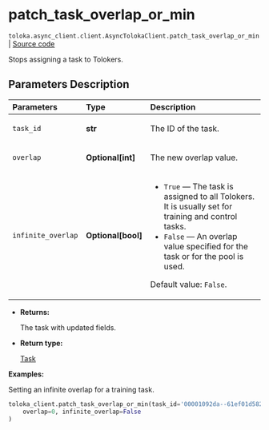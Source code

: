 # patch_task_overlap_or_min
`toloka.async_client.client.AsyncTolokaClient.patch_task_overlap_or_min` | [Source code](https://github.com/Toloka/toloka-kit/blob/v1.2.2/src/client/__init__.py#L0)

Stops assigning a task to Tolokers.

## Parameters Description

| Parameters | Type | Description |
| :----------| :----| :-----------|
`task_id`|**str**|<p>The ID of the task.</p>
`overlap`|**Optional\[int\]**|<p>The new overlap value.</p>
`infinite_overlap`|**Optional\[bool\]**|<ul> <li>`True` — The task is assigned to all Tolokers. It is usually set for training and control tasks.</li> <li>`False` — An overlap value specified for the task or for the pool is used.</li> </ul> <p></p><p>Default value: `False`.</p>

* **Returns:**

  The task with updated fields.

* **Return type:**

  [Task](toloka.client.task.Task.md)

**Examples:**

Setting an infinite overlap for a training task.

```python
toloka_client.patch_task_overlap_or_min(task_id='00001092da--61ef01d5825234636bb088eb',
    overlap=0, infinite_overlap=False
)
```
